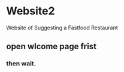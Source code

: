 # Website2
Website of Suggesting a Fastfood Restaurant 

## open wlcome page frist 
### then wait.
 
